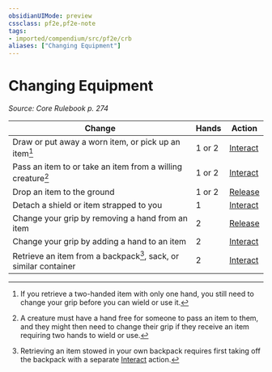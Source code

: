 ```yaml
---
obsidianUIMode: preview
cssclass: pf2e,pf2e-note
tags:
- imported/compendium/src/pf2e/crb
aliases: ["Changing Equipment"]
---
```

# Changing Equipment  
*Source: Core Rulebook p. 274*  

| Change | Hands | Action |
|--------|-------|--------|
| Draw or put away a worn item, or pick up an item[^1] | 1 or 2 | [Interact](interact.md) |
| Pass an item to or take an item from a willing creature[^2] | 1 or 2 | [Interact](interact.md) |
| Drop an item to the ground | 1 or 2 | [Release](release.md) |
| Detach a shield or item strapped to you | 1 | [Interact](interact.md) |
| Change your grip by removing a hand from an item | 2 | [Release](release.md) |
| Change your grip by adding a hand to an item | 2 | [Interact](interact.md) |
| Retrieve an item from a backpack[^3], sack, or similar container | 2 | [Interact](interact.md) |

[^1]:  If you retrieve a two-handed item with only one hand, you still need to change your grip before you can wield or use it.

[^2]:  A creature must have a hand free for someone to pass an item to them, and they might then need to change their grip if they receive an item requiring two hands to wield or use.

[^3]:  Retrieving an item stowed in your own backpack requires first taking off the backpack with a separate [Interact](interact.md) action.